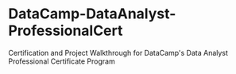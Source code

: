 # DataCamp-DataAnalyst-ProfessionalCert
Certification and Project Walkthrough for DataCamp's Data Analyst Professional Certificate Program
